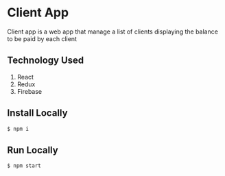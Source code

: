 # Client App
Client app is a web app that manage a list of clients displaying the balance to be paid by each client
## Technology Used
1. React
2. Redux
3. Firebase
## Install Locally
```bash
$ npm i
```
## Run Locally
```bash
$ npm start
```